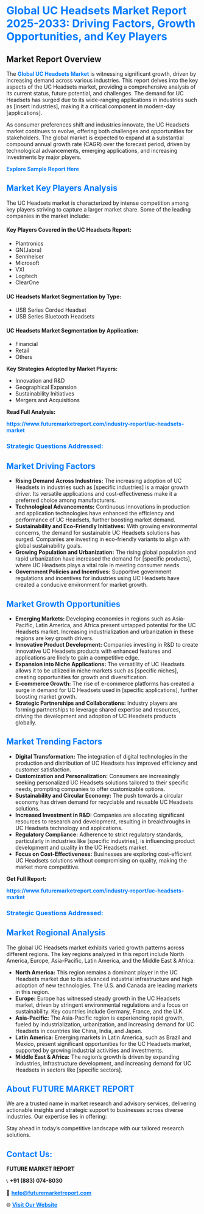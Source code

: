 <h1 style="color: #007BFF;">Global UC Headsets Market Report 2025-2033: Driving Factors, Growth Opportunities, and Key Players</h1>

<section id="overview">
<h2>Market Report Overview</h2>
<p>The <a href="https://www.futuremarketreport.com/industry-report/uc-headsets-market" style="color: #007BFF; text-decoration: none;"><strong>Global UC Headsets Market</strong></a> is witnessing significant growth, driven by increasing demand across various industries. This report delves into the key aspects of the UC Headsets market, providing a comprehensive analysis of its current status, future potential, and challenges. The demand for UC Headsets has surged due to its wide-ranging applications in industries such as [insert industries], making it a critical component in modern-day [applications].</p>
<p>As consumer preferences shift and industries innovate, the UC Headsets market continues to evolve, offering both challenges and opportunities for stakeholders. The global market is expected to expand at a substantial compound annual growth rate (CAGR) over the forecast period, driven by technological advancements, emerging applications, and increasing investments by major players.</p>
</section>

<section id="overview">
<p><a href="https://www.futuremarketreport.com/request-sample/reportId=35762" style="color: #007BFF; text-decoration: none;"><strong>Explore Sample Report Here</strong></a></p>
</section>

<section id="key-players">
<h2 style="color: #007BFF;">Market Key Players Analysis</h2>
<p>The UC Headsets market is characterized by intense competition among key players striving to capture a larger market share. Some of the leading companies in the market include:</p>
<h4>Key Players Covered in the UC Headsets Report:</h4>
<ul><li>Plantronics</li><li>GN(Jabra)</li><li>Sennheiser</li><li>Microsoft</li><li>VXI</li><li>Logitech</li><li>ClearOne</li></ul>
<h4>UC Headsets Market Segmentation by Type:</h4>
<ul><li>USB Series Corded Headset</li><li>USB Series Bluetooth Headsets</li></ul>

<h4>UC Headsets Market Segmentation by Application:</h4>
<ul><li>Financial</li><li>Retail</li><li>Others</li></ul>
<p><strong>Key Strategies Adopted by Market Players:</strong></p>
<ul>
<li>Innovation and R&D</li>
<li>Geographical Expansion</li>
<li>Sustainability Initiatives</li>
<li>Mergers and Acquisitions</li>
</ul>
</section>

<section>
<p><strong>Read Full Analysis: </strong></p><a href="https://www.futuremarketreport.com/industry-report/uc-headsets-market" style="color: #007BFF; text-decoration: none;"><strong>https://www.futuremarketreport.com/industry-report/uc-headsets-market</strong></a>
<h3 style="color: #007BFF;">Strategic Questions Addressed:</h3>
</section>

<section id="driving-factors">
<h2 style="color: #007BFF;">Market Driving Factors</h2>
<ul>
<li><strong>Rising Demand Across Industries:</strong> The increasing adoption of UC Headsets in industries such as [specific industries] is a major growth driver. Its versatile applications and cost-effectiveness make it a preferred choice among manufacturers.</li>
<li><strong>Technological Advancements:</strong> Continuous innovations in production and application technologies have enhanced the efficiency and performance of UC Headsets, further boosting market demand.</li>
<li><strong>Sustainability and Eco-Friendly Initiatives:</strong> With growing environmental concerns, the demand for sustainable UC Headsets solutions has surged. Companies are investing in eco-friendly variants to align with global sustainability goals.</li>
<li><strong>Growing Population and Urbanization:</strong> The rising global population and rapid urbanization have increased the demand for [specific products], where UC Headsets plays a vital role in meeting consumer needs.</li>
<li><strong>Government Policies and Incentives:</strong> Supportive government regulations and incentives for industries using UC Headsets have created a conducive environment for market growth.</li>
</ul>
</section>

<section id="growth-opportunities">
<h2 style="color: #007BFF;">Market Growth Opportunities</h2>
<ul>
<li><strong>Emerging Markets:</strong> Developing economies in regions such as Asia-Pacific, Latin America, and Africa present untapped potential for the UC Headsets market. Increasing industrialization and urbanization in these regions are key growth drivers.</li>
<li><strong>Innovative Product Development:</strong> Companies investing in R&D to create innovative UC Headsets products with enhanced features and applications are likely to gain a competitive edge.</li>
<li><strong>Expansion into Niche Applications:</strong> The versatility of UC Headsets allows it to be utilized in niche markets such as [specific niches], creating opportunities for growth and diversification.</li>
<li><strong>E-commerce Growth:</strong> The rise of e-commerce platforms has created a surge in demand for UC Headsets used in [specific applications], further boosting market growth.</li>
<li><strong>Strategic Partnerships and Collaborations:</strong> Industry players are forming partnerships to leverage shared expertise and resources, driving the development and adoption of UC Headsets products globally.</li>
</ul>
</section>

<section id="trending-factors">
<h2 style="color: #007BFF;">Market Trending Factors</h2>
<ul>
<li><strong>Digital Transformation:</strong> The integration of digital technologies in the production and distribution of UC Headsets has improved efficiency and customer satisfaction.</li>
<li><strong>Customization and Personalization:</strong> Consumers are increasingly seeking personalized UC Headsets solutions tailored to their specific needs, prompting companies to offer customizable options.</li>
<li><strong>Sustainability and Circular Economy:</strong> The push towards a circular economy has driven demand for recyclable and reusable UC Headsets solutions.</li>
<li><strong>Increased Investment in R&D:</strong> Companies are allocating significant resources to research and development, resulting in breakthroughs in UC Headsets technology and applications.</li>
<li><strong>Regulatory Compliance:</strong> Adherence to strict regulatory standards, particularly in industries like [specific industries], is influencing product development and quality in the UC Headsets market.</li>
<li><strong>Focus on Cost-Effectiveness:</strong> Businesses are exploring cost-efficient UC Headsets solutions without compromising on quality, making the market more competitive.</li>
</ul>
</section>

<section>
<p><strong>Get Full Report: </strong></p><a href="https://www.futuremarketreport.com/industry-report/uc-headsets-market" style="color: #007BFF; text-decoration: none;"><strong>https://www.futuremarketreport.com/industry-report/uc-headsets-market</strong></a>
<h3 style="color: #007BFF;">Strategic Questions Addressed:</h3>
</section>


<section id="regional-analysis">
<h2 style="color: #007BFF;">Market Regional Analysis</h2>
<p>The global UC Headsets market exhibits varied growth patterns across different regions. The key regions analyzed in this report include North America, Europe, Asia-Pacific, Latin America, and the Middle East & Africa:</p>
<ul>
<li><strong>North America:</strong> This region remains a dominant player in the UC Headsets market due to its advanced industrial infrastructure and high adoption of new technologies. The U.S. and Canada are leading markets in this region.</li>
<li><strong>Europe:</strong> Europe has witnessed steady growth in the UC Headsets market, driven by stringent environmental regulations and a focus on sustainability. Key countries include Germany, France, and the U.K.</li>
<li><strong>Asia-Pacific:</strong> The Asia-Pacific region is experiencing rapid growth, fueled by industrialization, urbanization, and increasing demand for UC Headsets in countries like China, India, and Japan.</li>
<li><strong>Latin America:</strong> Emerging markets in Latin America, such as Brazil and Mexico, present significant opportunities for the UC Headsets market, supported by growing industrial activities and investments.</li>
<li><strong>Middle East & Africa:</strong> The region’s growth is driven by expanding industries, infrastructure development, and increasing demand for UC Headsets in sectors like [specific sectors].</li>
</ul>
</section>

<footer>
<h2 style="color: #007BFF;">About FUTURE MARKET REPORT</h2>
<p>We are a trusted name in market research and advisory services, delivering actionable insights and strategic support to businesses across diverse industries. Our expertise lies in offering:</p>

<p>Stay ahead in today’s competitive landscape with our tailored research solutions.</p>

<h2 style="color: #007BFF;">Contact Us:</h2>
<p><strong>FUTURE MARKET REPORT</strong></p>
<p>📞 <strong>+91 (883) 074-8030</strong></p>
<p>📧 <strong><a href="mailto:help@futuremarketreport.com" style="color: #007BFF;">help@futuremarketreport.com</a></strong></p>
<p>🌐 <strong><a href="https://www.futuremarketreport.com/" style="color: #007BFF;">Visit Our Website</a></strong></p>
</footer>